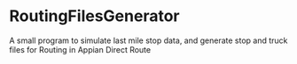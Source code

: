 # RoutingFilesGenerator
A small program to simulate last mile stop data, and generate stop and truck files for Routing in Appian Direct Route
